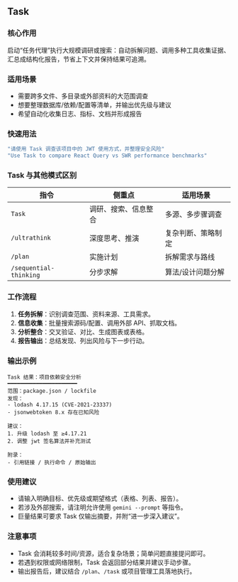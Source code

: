 ## Task

### 核心作用
启动“任务代理”执行大规模调研或搜索：自动拆解问题、调用多种工具收集证据、汇总成结构化报告，节省上下文并保持结果可追溯。

### 适用场景
- 需要跨多文件、多目录或外部资料的大范围调查
- 想要整理数据库/依赖/配置等清单，并输出优先级与建议
- 希望自动化收集日志、指标、文档并形成报告

### 快速用法
```bash
"请使用 Task 调查该项目中的 JWT 使用方式，并整理安全风险"
"Use Task to compare React Query vs SWR performance benchmarks"
```

### Task 与其他模式区别
| 指令 | 侧重点 | 适用场景 |
| ---- | ------ | -------- |
| `Task` | 调研、搜索、信息整合 | 多源、多步骤调查 |
| `/ultrathink` | 深度思考、推演 | 复杂判断、策略制定 |
| `/plan` | 实施计划 | 拆解需求与路线 |
| `/sequential-thinking` | 分步求解 | 算法/设计问题分解 |

### 工作流程
1. **任务拆解**：识别调查范围、资料来源、工具需求。
2. **信息收集**：批量搜索源码/配置、调用外部 API、抓取文档。
3. **分析整合**：交叉验证、对比、生成图表或表格。
4. **报告输出**：总结发现、列出风险与下一步行动。

### 输出示例
```
Task 结果：项目依赖安全分析
━━━━━━━━━━━━━━━━━━━━━━
范围：package.json / lockfile
发现：
- lodash 4.17.15 (CVE-2021-23337)
- jsonwebtoken 8.x 存在已知风险

建议：
1. 升级 lodash 至 ≥4.17.21
2. 调整 jwt 签名算法并补充测试

附录：
- 引用链接 / 执行命令 / 原始输出
```

### 使用建议
- 请输入明确目标、优先级或期望格式（表格、列表、报告）。
- 若涉及外部搜索，请注明允许使用 `gemini --prompt` 等指令。
- 巨量结果可要求 Task 仅输出摘要，并附“进一步深入建议”。

### 注意事项
- Task 会消耗较多时间/资源，适合复杂场景；简单问题直接提问即可。
- 若遇到权限或网络限制，Task 会返回部分结果并建议手动步骤。
- 输出报告后，建议结合 `/plan`、`/task` 或项目管理工具落地执行。
